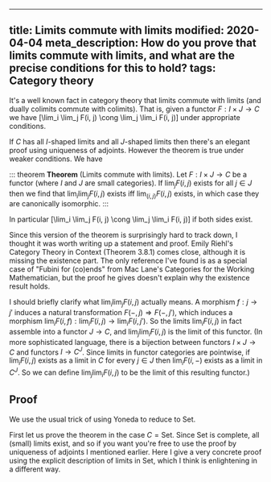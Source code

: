 ----
title: Limits commute with limits
modified: 2020-04-04
meta_description: How do you prove that limits commute with limits, and what are the precise conditions for this to hold?
tags: Category theory
----

It's a well known fact in category theory that limits commute with limits (and dually colimits commute with colimits). That is, given a functor $F : I \times J \to C$ we have
\[\lim_i \lim_j F(i, j) \cong \lim_j \lim_i F(i, j)\]
under appropriate conditions.

<!--more-->

If $C$ has all $I$-shaped limits and all $J$-shaped limits then there's an elegant proof using uniqueness of adjoints. However the theorem is true under weaker conditions. We have

::: theorem
**Theorem** (Limits commute with limits). Let $F : I \times J \to C$ be a functor (where $I$ and $J$ are small categories). If $\lim_j F(i, j)$ exists for all $j \in J$ then we find that
$\lim_i \lim_j F(i, j)$ exists iff $\lim_{(i, j)} F(i, j)$ exists, in which case they are canonically isomorphic.
:::

In particular
\[\lim_i \lim_j F(i, j) \cong \lim_j \lim_i F(i, j)\]
if both sides exist.

Since this version of the theorem is surprisingly hard to track down, I thought it was worth writing up a statement and proof. Emily Riehl's Category Theory in Context (Theorem 3.8.1) comes close, although it is missing the existence part. The only reference I've found is as a special case of "Fubini for (co)ends" from Mac Lane's Categories for the Working Mathematician, but the proof he gives doesn't explain why the existence result holds.

I should briefly clarify what $\lim_i \lim_j F(i, j)$ actually means. A morphism $f : j \to j'$ induces a natural transformation $F({-}, j) \Rightarrow F({-}, j')$, which induces a morphism $\lim_i F(i, f) : \lim_i F(i, j) \to \lim_i F(i, j')$. So the limits $\lim_i F(i, j)$ in fact assemble into a functor $J \to C$, and $\lim_j \lim_i F(i, j)$ is the limit of this functor. (In more sophisticated language, there is a bijection between functors $I \times J \to C$ and functors $I \to C^J$. Since limits in functor categories are pointwise, if $\lim_i F(i, j)$ exists as a limit in $C$ for every $j \in J$ then $\lim_i F(i, {-})$ exists as a limit in $C^J$. So we can define $\lim_j \lim_i F(i, j)$ to be the limit of this resulting functor.)

## Proof

We use the usual trick of using Yoneda to reduce to $\text{Set}$.

First let us prove the theorem in the case $C = \text{Set}$. Since $\text{Set}$ is complete, all (small) limits exist, and so if you want you're free to use the proof by uniqueness of adjoints I mentioned earlier. Here I give a very concrete proof using the explicit description of limits in $\text{Set}$, which I think is enlightening in a different way.
